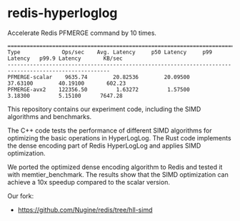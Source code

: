 # redis-hyperloglog

Accelerate Redis PFMERGE command by 10 times.

```
======================================================================================================
Type             Ops/sec    Avg. Latency     p50 Latency     p99 Latency   p99.9 Latency       KB/sec 
------------------------------------------------------------------------------------------------------
PFMERGE-scalar    9635.74        20.82536        20.09500        37.63100        40.19100       602.23
PFMERGE-avx2    122356.50         1.63272         1.57500         3.18300         5.15100      7647.28
```

This repository contains our experiment code, including the SIMD algorithms and benchmarks.

The C++ code tests the performance of different SIMD algorithms for optimizing the basic operations in HyperLogLog. The Rust code implements the dense encoding part of Redis HyperLogLog and applies SIMD optimization.

We ported the optimized dense encoding algorithm to Redis and tested it with memtier_benchmark. The results show that the SIMD optimization can achieve a 10x speedup compared to the scalar version.

Our fork:
+ https://github.com/Nugine/redis/tree/hll-simd
